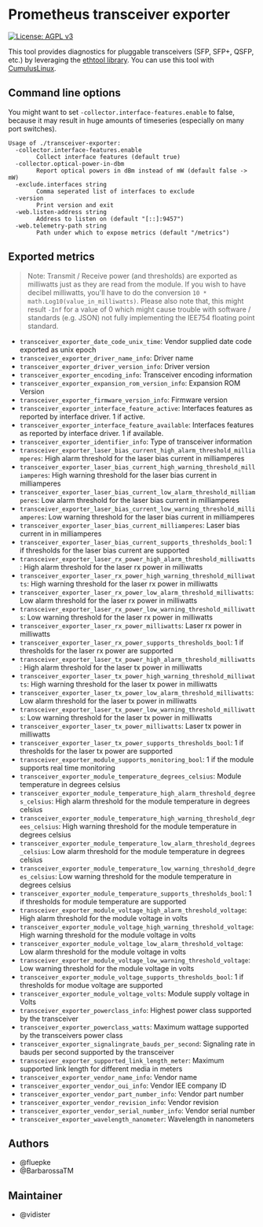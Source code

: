 # Prometheus transceiver exporter
[![License: AGPL v3](https://img.shields.io/badge/License-AGPL%20v3-blue.svg)](https://www.gnu.org/licenses/agpl-3.0)

This tool provides diagnostics for pluggable transceivers (SFP, SFP+, QSFP, etc.) by leveraging the [ethtool library](https://github.com/wobcom/go-ethtool).
You can use this tool with [CumulusLinux](https://cumulusnetworks.com/products/cumulus-linux/).

## Command line options
You might want to set `-collector.interface-features.enable` to false, because it may result in huge amounts of timeseries (especially on many port switches).

```
Usage of ./transceiver-exporter:
  -collector.interface-features.enable
    	Collect interface features (default true)
  -collector.optical-power-in-dbm
    	Report optical powers in dBm instead of mW (default false -> mW)
  -exclude.interfaces string
    	Comma seperated list of interfaces to exclude
  -version
    	Print version and exit
  -web.listen-address string
    	Address to listen on (default "[::]:9457")
  -web.telemetry-path string
    	Path under which to expose metrics (default "/metrics")
```

## Exported metrics
> Note: Transmit / Receive power (and thresholds) are exported as milliwatts just as they are read from the module. If you wish to have decibel milliwatts, you'll have to do the conversion `10 * math.Log10(value_in_milliwatts)`. Please also note that, this might result `-Inf` for a value of 0 which might cause trouble with software / standards (e.g. JSON) not fully implementing the IEE754 floating point standard.

* `transceiver_exporter_date_code_unix_time`: Vendor supplied date code exported as unix epoch
* `transceiver_exporter_driver_name_info`: Driver name
* `transceiver_exporter_driver_version_info`: Driver version
* `transceiver_exporter_encoding_info`: Transceiver encoding information
* `transceiver_exporter_expansion_rom_version_info`: Expansion ROM Version
* `transceiver_exporter_firmware_version_info`: Firmware version
* `transceiver_exporter_interface_feature_active`: Interfaces features as reported by interface driver. 1 if active.
* `transceiver_exporter_interface_feature_available`: Interfaces features as reported by interface driver. 1 if available.
* `transceiver_exporter_identifier_info`: Type of transceiver information
* `transceiver_exporter_laser_bias_current_high_alarm_threshold_milliamperes`: High alarm threshold for the laser bias current in milliamperes
* `transceiver_exporter_laser_bias_current_high_warning_threshold_milliamperes`: High warning threshold for the laser bias current in milliamperes
* `transceiver_exporter_laser_bias_current_low_alarm_threshold_milliamperes`: Low alarm threshold for the laser bias current in milliamperes
* `transceiver_exporter_laser_bias_current_low_warning_threshold_milliamperes`: Low warning threshold for the laser bias current in milliamperes
* `transceiver_exporter_laser_bias_current_milliamperes`: Laser bias current in in milliamperes
* `transceiver_exporter_laser_bias_current_supports_thresholds_bool`: 1 if thresholds for the laser bias current are supported
* `transceiver_exporter_laser_rx_power_high_alarm_threshold_milliwatts`: High alarm threshold for the laser rx power in milliwatts
* `transceiver_exporter_laser_rx_power_high_warning_threshold_milliwatts`: High warning threshold for the laser rx power in milliwatts
* `transceiver_exporter_laser_rx_power_low_alarm_threshold_milliwatts`: Low alarm threshold for the laser rx power in milliwatts
* `transceiver_exporter_laser_rx_power_low_warning_threshold_milliwatts`: Low warning threshold for the laser rx power in milliwatts
* `transceiver_exporter_laser_rx_power_milliwatts`: Laser rx power in milliwatts
* `transceiver_exporter_laser_rx_power_supports_thresholds_bool`: 1 if thresholds for the laser rx power are supported
* `transceiver_exporter_laser_tx_power_high_alarm_threshold_milliwatts`: High alarm threshold for the laser tx power in milliwatts
* `transceiver_exporter_laser_tx_power_high_warning_threshold_milliwatts`: High warning threshold for the laser tx power in milliwatts
* `transceiver_exporter_laser_tx_power_low_alarm_threshold_milliwatts`: Low alarm threshold for the laser tx power in milliwatts
* `transceiver_exporter_laser_tx_power_low_warning_threshold_milliwatts`: Low warning threshold for the laser tx power in milliwatts
* `transceiver_exporter_laser_tx_power_milliwatts`: Laser tx power in milliwatts
* `transceiver_exporter_laser_tx_power_supports_thresholds_bool`: 1 if thresholds for the laser tx power are supported
* `transceiver_exporter_module_supports_monitoring_bool`: 1 if the module supports real time monitoring
* `transceiver_exporter_module_temperature_degrees_celsius`: Module temperature in degrees celsius
* `transceiver_exporter_module_temperature_high_alarm_threshold_degrees_celsius`: High alarm threshold for the module temperature in degrees celsius
* `transceiver_exporter_module_temperature_high_warning_threshold_degrees_celsius`: High warning threshold for the module temperature in degrees celsius
* `transceiver_exporter_module_temperature_low_alarm_threshold_degrees_celsius`: Low alarm threshold for the module temperature in degrees celsius
* `transceiver_exporter_module_temperature_low_warning_threshold_degrees_celsius`: Low warning threshold for the module temperature in degrees celsius
* `transceiver_exporter_module_temperature_supports_thresholds_bool`: 1 if thresholds for module temperature are supported
* `transceiver_exporter_module_voltage_high_alarm_threshold_voltage`: High alarm threshold for the module voltage in volts
* `transceiver_exporter_module_voltage_high_warning_threshold_voltage`: High warning threshold for the module voltage in volts
* `transceiver_exporter_module_voltage_low_alarm_threshold_voltage`: Low alarm threshold for the module voltage in volts
* `transceiver_exporter_module_voltage_low_warning_threshold_voltage`: Low warning threshold for the module voltage in volts
* `transceiver_exporter_module_voltage_supports_thresholds_bool`: 1 if thresholds for modue voltage are supported
* `transceiver_exporter_module_voltage_volts`: Module supply voltage in Volts
* `transceiver_exporter_powerclass_info`: Highest power class supported by the transceiver
* `transceiver_exporter_powerclass_watts`: Maximum wattage supported by the transceivers power class
* `transceiver_exporter_signalingrate_bauds_per_second`: Signaling rate in bauds per second supported by the transceiver
* `transceiver_exporter_supported_link_length_meter`: Maximum supported link length for different media in meters
* `transceiver_exporter_vendor_name_info`: Vendor name
* `transceiver_exporter_vendor_oui_info`: Vendor IEE company ID
* `transceiver_exporter_vendor_part_number_info`: Vendor part number
* `transceiver_exporter_vendor_revision_info`: Vendor revision
* `transceiver_exporter_vendor_serial_number_info`: Vendor serial number
* `transceiver_exporter_wavelength_nanometer`: Wavelength in nanometers

## Authors
* @fluepke
* @BarbarossaTM

## Maintainer
* @vidister
